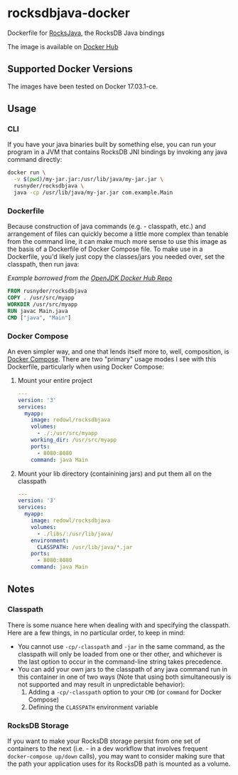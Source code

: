 # rocksdbjava-docker

Dockerfile for [RocksJava](https://github.com/facebook/rocksdb/wiki/RocksJava-Basics), the RocksDB Java bindings

The image is available on [Docker Hub](https://hub.docker.com/r/rusnyder/rocksdbjava/)


## Supported Docker Versions

The images have been tested on Docker 17.03.1-ce.


## Usage

### CLI

If you have your java binaries built by something else, you can run your program in a JVM that contains RocksDB JNI bindings by invoking any java command directly:

```bash
docker run \
  -v $(pwd)/my-jar.jar:/usr/lib/java/my-jar.jar \
  rusnyder/rocksdbjava \
  java -cp /usr/lib/java/my-jar.jar com.example.Main
```

### Dockerfile

Because construction of java commands (e.g. - classpath, etc.) and arrangement of files can quickly become a little more complex than tenable from the command line, it can make much more sense to use this image as the basis of a Dockerfile of Docker Compose file.  To make use in a Dockerfile, you'd likely just copy the classes/jars you needed over, set the classpath, then run java:

_Example borrowed from the [OpenJDK Docker Hub Repo](https://hub.docker.com/_/openjdk/)_

```Dockerfile
FROM rusnyder/rocksdbjava
COPY . /usr/src/myapp
WORKDIR /usr/src/myapp
RUN javac Main.java
CMD ["java", "Main"]
```

### Docker Compose

An even simpler way, and one that lends itself more to, well, composition, is [Docker Compose](https://docs.docker.com/compose/).  There are two "primary" usage modes I see with this Dockerfile, particularly when using Docker Compose:

1. Mount your entire project

    ```yaml
    ---
    version: '3'
    services:
      myapp:
        image: redowl/rocksdbjava
        volumes:
          - ./:/usr/src/myapp
        working_dir: /usr/src/myapp
        ports:
          - 8080:8080
        command: java Main
    ```

2. Mount your lib directory (containining jars) and put them all on the classpath

    ```yaml
    ---
    version: '3'
    services:
      myapp:
        image: redowl/rocksdbjava
        volumes:
          - ./libs/:/usr/lib/java/
        environment:
          CLASSPATH: /usr/lib/java/*.jar
        ports:
          - 8080:8080
        command: java Main
    ```

## Notes

### Classpath

There is some nuance here when dealing with and specifying the classpath.  Here are
a few things, in no particular order, to keep in mind:

  * You cannot use `-cp/-classpath` and `-jar` in the same command, as the
    classpath will only be loaded from one or ther other, and whichever is
    the last option to occur in the command-line string takes precedence.
  * You can add your own jars to the classpath of any java command run in this
    container in one of two ways (Note that using both simultaneously is not
    supported and may result in unpredictable behavior):
      1. Adding a `-cp/-classpath` option to your `CMD` (or `command` for Docker Compose)
      2. Defining the `CLASSPATH` environment variable

### RocksDB Storage

If you want to make your RocksDB storage persist from one set of containers to the
next (i.e. - in a dev workflow that involves frequent `docker-compose up/down` calls),
you may want to consider making sure that the path your application uses for its
RocksDB path is mounted as a volume.

